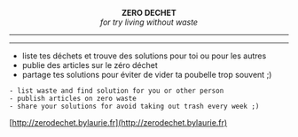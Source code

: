 <p align="center">
  <strong>ZERO DECHET</strong>
  </br><i>for try living without waste</i>
</p>

-----------------------------------------------
----------------------------------------------

- liste tes déchets et trouve des solutions pour toi ou pour les autres
- publie des articles sur le zéro déchet
- partage tes solutions pour éviter de vider ta poubelle trop souvent ;)


```
- list waste and find solution for you or other person
- publish articles on zero waste
- share your solutions for avoid taking out trash every week ;)
```

[http://zerodechet.bylaurie.fr](http://zerodechet.bylaurie.fr)

